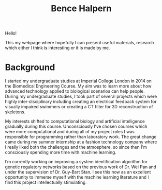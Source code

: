 ﻿---
permalink: /
title: "Bence Halpern"
excerpt: "About me"
author_profile: true
redirect_from: 
  - /about/
  - /about.html
---

Hello!

This my webpage where hopefully I can present useful materials, research which either I think is interesting or it is made by me.

Background
======

I started my undergraduate studies at Imperial College London in 2014 on the Biomedical Engineering Course. My aim was to learn more about how advanced technology applied to biological scenarios can help people. During my undergraduate studies, I took part of several projects which were highly inter-disciplinary including creating an electrical feedback system for visually impaired swimmers or creating a CT filter for 3D reconstruction of skeletons.

My interests shifted to computational biology and artificial intelligence gradually during this course. Unconsciously I’ve chosen courses which were more computational and during all of my project roles I was responsible for programming rather than laboratory work. The great change came during my summer internship at a fashion technology company where I really liked both the challenges and the atmosphere, so since then I'm consciously spending more time with machine learning.

I’m currently working on improving a system identification algorithm for genetic regulatory networks based on the previous work of Dr. Wei Pan and under the supervision of Dr. Guy-Bart Stan. I see this now as an excellent opportunity to immerse myself with the machine learning literature and I find this project intellectually stimulating.

